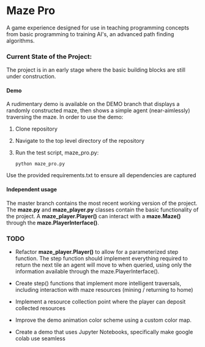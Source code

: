 # Maze Pro
A game experience designed for use in teaching programming concepts from basic programming to training AI's, an advanced path finding algorithms.

### Current State of the Project:
The project is in an early stage where the basic building blocks are still under construction. 

#### Demo
A rudimentary demo is available on the DEMO branch that displays a randomly constructed maze, then shows a simple agent (near-aimlessly) traversing the maze.
In order to use the demo:

1. Clone repository
2. Navigate to the top level directory of the repository
3. Run the test script, maze_pro.py:

    ```python maze_pro.py```    

Use the provided requirements.txt to ensure all dependencies are captured

#### Independent usage
The master branch contains the most recent working version of the project. The **maze.py** and **maze_player.py** classes contain the basic functionality of the project. A **maze_player.Player()** can interact with a **maze.Maze()** through the **maze.PlayerInterface()**.

### TODO
- Refactor **maze_player.Player()** to allow for a parameterized step function. The step function should implement everything required to return the next tile an agent will move to when queried, using only the information available through the maze.PlayerInterface().

- Create step() functions that implement more intelligent traversals, including interaction with maze resources (mining / returning to home)

- Implement a resource collection point where the player can deposit collected resources

- Improve the demo animation color scheme using a custom color map.

- Create a demo that uses Jupyter Notebooks, specifically make google colab use seamless